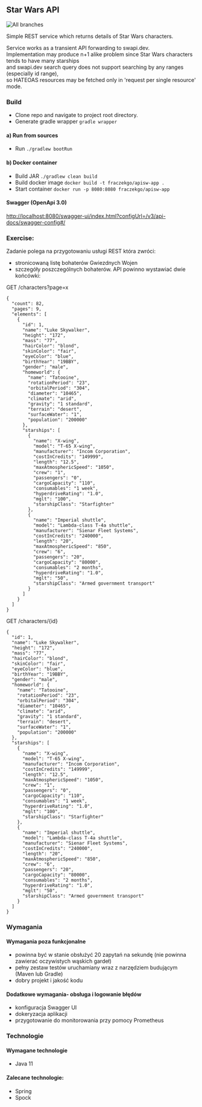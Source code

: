 ## Star Wars API
![All branches](https://github.com/Patrolfr/apisw/workflows/All%20branches/badge.svg?branch=apisw%2Fdevelopment)

Simple REST service which returns details of Star Wars characters.

Service works as a transient API forwarding to swapi.dev.  
Implementation may produce n+1 alike problem since Star Wars characters tends to have many starships  
and swapi.dev search query does not support searching by any ranges (especially id range),  
so HATEOAS resources may be fetched only in 'request per single resource' mode.

### Build
- Clone repo and navigate to project root directory.
- Generate gradle wrapper `gradle wrapper`
#### a) Run from sources
- Run `./gradlew bootRun`
#### b) Docker container
- Build JAR `./gradlew clean build`
- Build docker image `docker build -t fraczekgo/apisw-app . `
- Start container `docker run -p 8080:8080 fraczekgo/apisw-app`

#### Swagger (OpenApi 3.0)
[http://localhost:8080/swagger-ui/index.html?configUrl=/v3/api-docs/swagger-config#/]()

### Exercise:

Zadanie polega na przygotowaniu usługi REST która zwróci:
- stronicowaną listę bohaterów Gwiezdnych Wojen
- szczegóły poszczególnych bohaterów.
API powinno wystawiać dwie końcówki:

GET /characters?page=x
```
{
  "count": 82,
  "pages": 9,
  "elements": [
    {
      "id": 1,
      "name": "Luke Skywalker",
      "height": "172",
      "mass": "77",
      "hairColor": "blond",
      "skinColor": "fair",
      "eyeColor": "blue",
      "birthYear": "19BBY",
      "gender": "male",
      "homeworld": {
        "name": "Tatooine",
        "rotationPeriod": "23",
        "orbitalPeriod": "304",
        "diameter": "10465",
        "climate": "arid",
        "gravity": "1 standard",
        "terrain": "desert",
        "surfaceWater": "1",
        "population": "200000"
      },
      "starships": [
        {
          "name": "X-wing",
          "model": "T-65 X-wing",
          "manufacturer": "Incom Corporation",
          "costInCredits": "149999",
          "length": "12.5",
          "maxAtmosphericSpeed": "1050",
          "crew": "1",
          "passengers": "0",
          "cargoCapacity": "110",
          "consumables": "1 week",
          "hyperdriveRating": "1.0",
          "mglt": "100",
          "starshipClass": "Starfighter"
        },
        {
          "name": "Imperial shuttle",
          "model": "Lambda-class T-4a shuttle",
          "manufacturer": "Sienar Fleet Systems",
          "costInCredits": "240000",
          "length": "20",
          "maxAtmosphericSpeed": "850",
          "crew": "6",
          "passengers": "20",
          "cargoCapacity": "80000",
          "consumables": "2 months",
          "hyperdriveRating": "1.0",
          "mglt": "50",
          "starshipClass": "Armed government transport"
        }
      ]
    }
  ]
}
```
GET /characters/{id}
```
{
  "id": 1,
  "name": "Luke Skywalker",
  "height": "172",
  "mass": "77",
  "hairColor": "blond",
  "skinColor": "fair",
  "eyeColor": "blue",
  "birthYear": "19BBY",
  "gender": "male",
  "homeworld": {
    "name": "Tatooine",
    "rotationPeriod": "23",
    "orbitalPeriod": "304",
    "diameter": "10465",
    "climate": "arid",
    "gravity": "1 standard",
    "terrain": "desert",
    "surfaceWater": "1",
    "population": "200000"
  },
  "starships": [
    {
      "name": "X-wing",
      "model": "T-65 X-wing",
      "manufacturer": "Incom Corporation",
      "costInCredits": "149999",
      "length": "12.5",
      "maxAtmosphericSpeed": "1050",
      "crew": "1",
      "passengers": "0",
      "cargoCapacity": "110",
      "consumables": "1 week",
      "hyperdriveRating": "1.0",
      "mglt": "100",
      "starshipClass": "Starfighter"
    },
    {
      "name": "Imperial shuttle",
      "model": "Lambda-class T-4a shuttle",
      "manufacturer": "Sienar Fleet Systems",
      "costInCredits": "240000",
      "length": "20",
      "maxAtmosphericSpeed": "850",
      "crew": "6",
      "passengers": "20",
      "cargoCapacity": "80000",
      "consumables": "2 months",
      "hyperdriveRating": "1.0",
      "mglt": "50",
      "starshipClass": "Armed government transport"
    }
  ]
}
```
### Wymagania
#### Wymagania poza funkcjonalne
- powinna być w stanie obsłużyć 20 zapytań na sekundę (nie powinna zawierać oczywistych wąskich gardeł)
- pełny zestaw testów uruchamiany wraz z narzędziem budującym (Maven lub Gradle)
- dobry projekt i jakość kodu
#### Dodatkowe wymagania- obsługa i logowanie błędów
- konfiguracja Swagger UI
- dokeryzacja aplikacji
- przygotowanie do monitorowania przy pomocy Prometheus
### Technologie
#### Wymagane technologie
- Java 11

#### Zalecane technologie:
- Spring
- Spock
